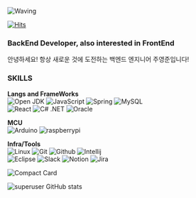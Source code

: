 ![Waving](https://capsule-render.vercel.app/api?type=waving&height=250&color=gradient&text=Hi,%20I'm%20Young%20Jun!&reversal=false&fontAlign=50&fontAlignY=40)

[![Hits](https://hits.seeyoufarm.com/api/count/incr/badge.svg?url=https%3A%2F%2Fgithub.com%2Fsuperuser1241%2Fhit-counter&count_bg=%23ACA2DC&title_bg=%236A64CE&icon=&icon_color=%23E7E7E7&title=hits&edge_flat=false)](https://hits.seeyoufarm.com)

### BackEnd Developer, also interested in FrontEnd
안녕하세요! 항상 새로운 것에 도전하는 백엔드 엔지니어 주영준입니다!

### SKILLS
**Langs and FrameWorks**<br>
![Open JDK](https://img.shields.io/badge/Java-FFFFFF?style=for-the-badge&logo=openjdk&logoColor=000000)
![JavaScript](https://img.shields.io/badge/JavaScript-F7DF1E?style=for-the-badge&logo=javascript&logoColor=FFFFFF)
![Spring](https://img.shields.io/badge/Spring-6DB33F?style=for-the-badge&logo=spring&logoColor=FFFFFF)
![MySQL](https://img.shields.io/badge/MySQL-4479A1?style=for-the-badge&logo=mysql&logoColor=FFFFFF)<br>
![React](https://img.shields.io/badge/React-61DAFB?style=for-the-badge&logo=react&logoColor=FFFFFF)
![C# .NET](https://img.shields.io/badge/C%23-512BD4?style=for-the-badge&logo=dotnet&logoColor=FFFFFF)
![Oracle](https://img.shields.io/badge/oracle-F80000?style=for-the-badge&logo=oracle&logoColor=FFFFFF)

**MCU**<br>
![Arduino](https://img.shields.io/badge/arduino-00878F?style=for-the-badge&logo=arduino&logoColor=FFFFFF)
![raspberrypi](https://img.shields.io/badge/raspberrypi-A22846?style=for-the-badge&logo=raspberrypi&logoColor=FFFFFF)


**Infra/Tools**<br>
![Linux](https://img.shields.io/badge/linux-FCC624?style=for-the-badge&logo=linux&logoColor=FFFFFF)
![Git](https://img.shields.io/badge/git-F05032?style=for-the-badge&logo=git&logoColor=FFFFFF)
![Github](https://img.shields.io/badge/github-181717?style=for-the-badge&logo=github&logoColor=FFFFFF)
![Intellij](https://img.shields.io/badge/intellijidea-0071C5?style=for-the-badge&logo=intellijidea&logoColor=FFFFFF)<br>
![Eclipse](https://img.shields.io/badge/eclipseide-2C2255?style=for-the-badge&logo=eclipseide&logoColor=FFFFFF)
![Slack](https://img.shields.io/badge/slack-4A154B?style=for-the-badge&logo=slack&logoColor=FFFFFF)
![Notion](https://img.shields.io/badge/notion-000000?style=for-the-badge&logo=notion&logoColor=FFFFFF)
![Jira](https://img.shields.io/badge/jira-0052CC?style=for-the-badge&logo=jira&logoColor=FFFFFF)

![Compact Card](https://github-readme-stats.vercel.app/api/top-langs/?username=superuser1241&layout=compact)

![superuser GitHub stats](https://github-readme-stats.vercel.app/api?username=superuser1241&show_icons=true&theme=radical)


